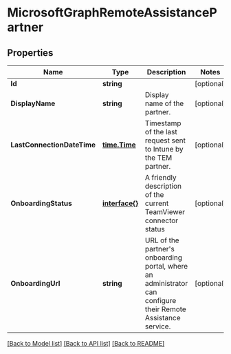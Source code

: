 # MicrosoftGraphRemoteAssistancePartner

## Properties

Name | Type | Description | Notes
------------ | ------------- | ------------- | -------------
**Id** | **string** |  | [optional] 
**DisplayName** | **string** | Display name of the partner. | [optional] 
**LastConnectionDateTime** | [**time.Time**](time.Time.md) | Timestamp of the last request sent to Intune by the TEM partner. | [optional] 
**OnboardingStatus** | [**interface{}**](.md) | A friendly description of the current TeamViewer connector status | [optional] 
**OnboardingUrl** | **string** | URL of the partner&#39;s onboarding portal, where an administrator can configure their Remote Assistance service. | [optional] 

[[Back to Model list]](../README.md#documentation-for-models) [[Back to API list]](../README.md#documentation-for-api-endpoints) [[Back to README]](../README.md)


